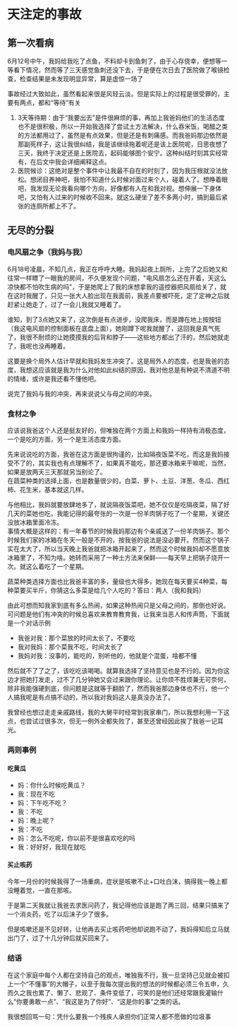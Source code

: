 # 天注定的事故

## 第一次看病

6月12号中午，我妈给我吃了点鱼，不料却卡到鱼刺了，由于心存侥幸，便想等一等看下情况，然而等了三天感觉鱼刺还没下去，于是便在次日去了医院做了喉镜检查，检查结果是未发现明显异常，算是虚惊一场了

事故经过大致如此，虽然看起来很是风轻云淡。但是实际上的过程是很受罪的，主要有两点，都和“等待”有关

1. 3天等待期：由于“我要出去”是件很麻烦的事，再加上我爸妈他们的生活态度也不是很积极，所以一开始我选择了尝试土方法解决，什么吞米饭，喝醋之类的方法都用过了，虽然是有点效果，但是还是有刺痛感。而我爸妈那边依然是那副死样子，这让我很纠结，我是该继续拖着呢还是该上医院呢，日思夜想了三天，我终于决定还是上医院去，起码能够图个安宁。这种纠结时刻其实经常有，在后文中我会详细阐释这点。
2. 医院候诊：这绝对是整个事件中让我最不自在的时刻了，因为我压根就没法放松。想闭目养神吧，我怕不知道什么时候对面过来个人，碰着人了。想睁着眼吧，我发现无论我看向哪个方向，好像都有人在和我对视。想伸展一下身体吧，又怕有人过来的时候收不回来。就这么硬坐了差不多两小时，搞到最后紧张的连厕所都上不了。

## 无尽的分裂

### 电风扇之争（我妈与我）

6月18号凌晨，不知几点，我正在呼呼大睡。我妈起夜上厕所，上完了之后她又和往常一样瞟了一眼我的房间，不久便发现个问题，"电风扇怎么还在开着，天这么凉快都不怕吹生病的吗"，于是她爬上了我的床想拿我的遥控器把风扇给关了，就在这时我醒了，只见一张大人脸出现在我面前，我差点要被吓死，定了定神之后就赶紧让她走了，过了一会儿我就又睡着了。

谁知，到了3点她又来了，这次倒是有点进步，没爬我床，而是蹲在地上按按钮（我这电风扇的控制面板在底盘上面），她刚蹲下呢我就醒了，这回我是真气死了，我很不耐烦的让她摸摸我的后背和脖子——这些地方都出了汗的，然后她就走了，我呢也没再睡着。

这要是换个局外人估计早就和我妈发生冲突了。这是局外人的态度，也是我爸的态度，我想这应该就是我为什么对他如此纠结的原因，我对他总是有种说不清道不明的情绪，或许是我还看不懂他吧。

说完了我妈与我的冲突，再来说说父与母之间的冲突。

### 食材之争

应该说我爸这个人还是挺友好的，但唯独在两个方面上和我妈一样持有消极态度，一个是吃的方面，另一个是生活态度方面。

先来说说吃的方面，我爸在这方面是很拘谨的，比如隔夜饭菜不吃，而这是我妈接受不了的，其实我也有点理解不了，如果真不能吃，那还要冰箱来干嘛呢，当然，如果是放两天三天那就另当别论了。  
在蔬菜种类的选择上面，也是数量很少的，白菜、萝卜、土豆、洋葱、冬瓜、西红柿、花生米，基本就这几样。

与他相比，我妈就要放肆地多了，就说隔夜饭菜吧，她不仅仅是吃隔夜菜，隔了好几天的菜她也吃，我能记得的最夸张的一次是一份羊肉锅子吃了一个星期，关键还没放冰箱里面冷冻。  
事情大概是这样的：有一年春节的时候我妈那边有个亲戚送了一份羊肉锅子。那个时候我们家的冰箱在冬天一般是不开的，按我爸的说法是没必要开。然而这个锅子实在太大了，所以当天晚上我爸就把冰箱开起来了，然而这个时候我妈却不愿意放冰箱里了，不知为啥。她转而采用了一种土方法来保鲜——每天早上把锅子烧开一次。就这么着吃了一个星期。

蔬菜种类选择方面也比我爸丰富的多，量级也大得多，她现在每天要买4种菜，每种菜要买半斤，你猜这么多菜是给几个人吃的？答曰：两人（我和我妈）

由此可想而知我家到底有多么热闹，如果这种热闹只是父母之间的，那倒也好说。可问题是他们有冲突的时候总喜欢来教育教育我，让我来当恶人和传声筒，下面就是一个对话示例

- 我爸对我：那个菜放的时间太长了，不要吃
- 我对我妈：那个菜我不吃，时间太长了
- 我妈对我：没事的，能吃的，别听他的，他就是个混蛋，啥都不懂

然后就不了了之了，该吃吃该喝喝。就算我选择了坚持意见也是不行的。因为你这边才把她打发走，过不了几分钟她又会过来跟你理论。让你烦不胜烦兼无可奈何，除非我能强硬到底，但问题是这就等于翻脸了，然而我爸那边身体也不行，他一个人搞我呢是有点搞不动的，所以我对我妈这人是真没办法了。

我曾经也想过走走亲戚路线，我的大舅平时经常到我家串门，所以我想利用一下这点，也尝试过很多次，但无一例外全都失败了，甚至还曾经因此挨了我爸一记耳光。

### 两则事例

#### 吃黄瓜

- 妈：你什么时候吃黄瓜？
- 我：现在不吃
- 妈：下午吃不吃？
- 我：不吃
- 妈：晚上呢？
- 我：不吃
- 妈：怎么不吃呢，你以前不是很喜欢吃的吗
- 我：好好好，我现在就吃

#### 买止咳药

今年一月份的时候我得了一场重病，症状是咳嗽不止+口吐白沫，搞得我一晚上都没睡着觉，一直在那咳。

于是第二天我就让我爸去求医问药了，我记得他应该是跑了两三回，结果只搞来了一个消炎药，吃了以后沫子少了很多。

但是咳嗽还是不见好转，让他再去买止咳药吧他却说跑不动了，我妈得知后立马就出门了，过了十几分钟后就买回来了。

### 结语

在这个家庭中每个人都在坚持自己的观点，唯独我不行，我一旦坚持己见就会被扣上一个“不懂事”的大帽子，以至于我每次提出我的想法的时候都必须三令五申，久而久之我也累了、懒了、悲观了、条件变低了，可笑的是他们还经常跟我灌输什么“你要勇敢一点”、“我这是为了你好”、“这是你的事”之类的话。

我很想回骂一句：凭什么要我一个残疾人承担你们正常人都不愿做的垃圾事
